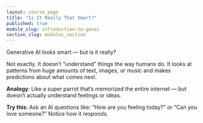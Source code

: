 ```yaml
---
layout: course_page
title: "Is It Really That Smart?"
published: true
module_slug: introduction-to-genai
section_slug: modules_section
---
```


Generative AI looks smart — but is it really?

Not exactly. It doesn’t “understand” things the way humans do. It looks at patterns from huge amounts of text, images, or music and makes predictions about what comes next.

**Analogy**: Like a super parrot that’s memorized the entire internet — but doesn’t actually understand feelings or ideas.

**Try this**: Ask an AI questions like: “How are you feeling today?” or “Can you love someone?” Notice how it responds.